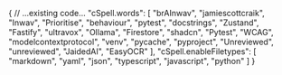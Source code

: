 {
  // ...existing code...
  "cSpell.words": [
    "brAInwav",
    "jamiescottcraik",
    "Inwav",
    "Prioritise",
    "behaviour",
    "pytest",
    "docstrings",
    "Zustand",
    "Fastify",
    "ultravox",
    "Ollama",
    "Firestore",
    "shadcn",
    "Pytest",
    "WCAG",
    "modelcontextprotocol",
    "venv",
    "pycache",
    "pyproject",
    "Unreviewed",
    "unreviewed",
    "JaidedAI",
    "EasyOCR"
  ],
  "cSpell.enableFiletypes": [
    "markdown",
    "yaml",
    "json",
    "typescript",
    "javascript",
    "python"
  ]
}
